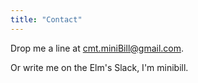 ```yaml
---
title: "Contact"
---
```


Drop me a line at [cmt.miniBill@gmail.com](mailto:cmt.miniBill@gmail.com).

Or write me on the Elm's Slack, I'm minibill.

